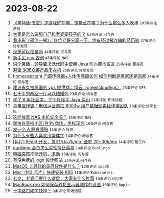 # 2023-08-22

1. [《黑神话·悟空》这游戏好在哪，惊艳点在哪？为什么那么多人吹捧](https://www.v2ex.com/t/967249) `207条评论` `游戏`
1. [大家是怎么说服自己和老婆要孩子的？](https://www.v2ex.com/t/967266) `63条评论` `问与答`
1. [看电影《孤注一掷》，各位老哥分享一下，你有经过被诈骗的经历嘛](https://www.v2ex.com/t/967294) `47条评论` `分享发现`
1. [没房可以相亲吗](https://www.v2ex.com/t/967296) `44条评论` `问与答`
1. [新手买 nas 咨询](https://www.v2ex.com/t/967253) `43条评论` `NAS`
1. [讲个笑话，领导要求低代码中使用 Java 作为脚本语言](https://www.v2ex.com/t/967265) `25条评论` `程序员`
1. [避雷 米家众筹产品干衣机](https://www.v2ex.com/t/967256) `25条评论` `分享发现`
1. [homeassistant 门窗传感器+人体传感器如何 如何判断是离家还是回家](https://www.v2ex.com/t/967293) `24条评论` `问与答`
1. [建议永久拉黑国外 vps 提供商：绿云（greencloudvps）](https://www.v2ex.com/t/967270) `23条评论` `VPS`
1. [七十平的两室一厅可以结婚吗](https://www.v2ex.com/t/967274) `23条评论` `问与答`
1. [学了 8 年社会学，下个月接手 Java 屎山](https://www.v2ex.com/t/967276) `21条评论` `职场话题`
1. [真电信诈骗：电信运营商把 8000w 用户数据倒卖给诈骗团队](https://www.v2ex.com/t/967304) `18条评论` `分享发现`
1. [这样放置 NAS 主机安全吗？](https://www.v2ex.com/t/967305) `16条评论` `NAS`
1. [哪块有高档小区/住宅/商场，坐标深圳](https://www.v2ex.com/t/967261) `16条评论` `问与答`
1. [发一个 A 股哀嚎贴](https://www.v2ex.com/t/967309) `15条评论` `投资`
1. [为什么有些人喜欢用繁体字](https://www.v2ex.com/t/967330) `14条评论` `问与答`
1. [[远程] React 开发，兼职 5k~7k/mo, 全职 20~30k/mo](https://www.v2ex.com/t/967311) `14条评论` `酷工作`
1. [duolingo 会员怎么买性价比最高](https://www.v2ex.com/t/967257) `14条评论` `Duolingo`
1. [电脑突然不能开机，求助](https://www.v2ex.com/t/967307) `13条评论` `问与答`
1. [有没免费的 logo 设计网站](https://www.v2ex.com/t/967280) `13条评论` `问与答`
1. [MacOS 上最佳的录屏软件是什么？](https://www.v2ex.com/t/967315) `12条评论` `macOS`
1. [Mac（M2 芯片）快速安装 K8S](https://www.v2ex.com/t/967269) `11条评论` `Kubernetes`
1. [七夕，老婆问要什么键盘，大家有什么推荐](https://www.v2ex.com/t/967319) `10条评论` `问与答`
1. [MacBook pro 如何保存外接显示器顺序的设置](https://www.v2ex.com/t/967262) `10条评论` `Apple`
1. [十字路口如何抉择？](https://www.v2ex.com/t/967271) `9条评论` `职场话题`
